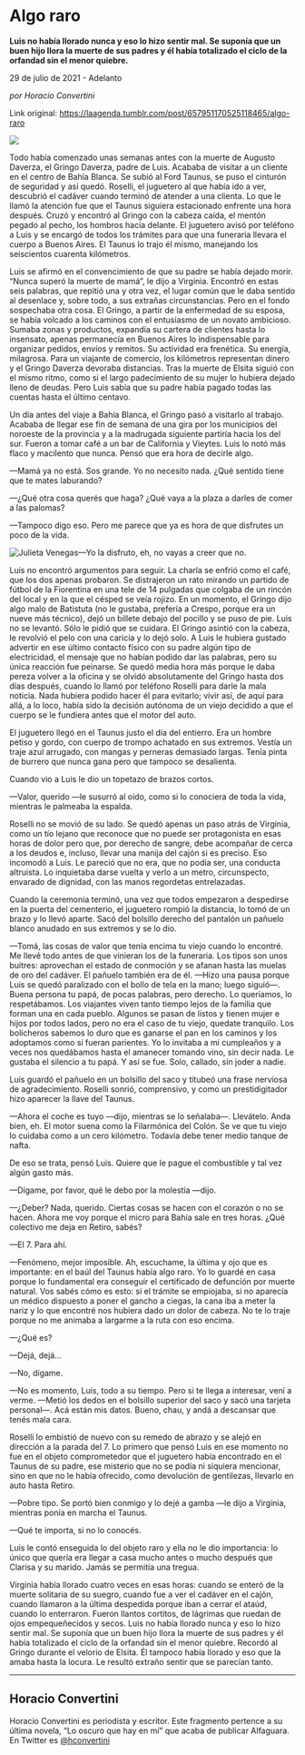 # Algo raro

**Luis no había llorado nunca y eso lo hizo sentir mal. Se suponía que un buen hijo llora la muerte de sus padres y él había totalizado el ciclo de la orfandad sin el menor quiebre.**

29 de julio de 2021 - Adelanto

_por Horacio Convertini_

Link original: https://laagenda.tumblr.com/post/657951170525118465/algo-raro

![](https://64.media.tumblr.com/2b3f27a9d096e7872c5c5b7f80f32ee5/e3283e7ddc08693b-5c/s500x750/8f5b1b5a36b44e8ed6c69efb7462ec50f1ccd1ef.jpg)

Todo había comenzado unas semanas antes con la muerte de Augusto Daverza, el Gringo Daverza, padre de Luis. Acababa de visitar a un cliente en el centro de Bahía Blanca. Se subió al Ford Taunus, se puso el cinturón de seguridad y así quedó. Roselli, el juguetero al que había ido a ver, descubrió el cadáver cuando terminó de atender a una clienta. Lo que le llamó la atención fue que el Taunus siguiera estacionado enfrente una hora después. Cruzó y encontró al Gringo con la cabeza caída, el mentón pegado al pecho, los hombros hacia delante. El juguetero avisó por teléfono a Luis y se encargó de todos los trámites para que una funeraria llevara el cuerpo a Buenos Aires. El Taunus lo trajo él mismo, manejando los seiscientos cuarenta kilómetros. 

Luis se afirmó en el convencimiento de que su padre se había dejado morir. “Nunca superó la muerte de mamá”, le dijo a Virginia. Encontró en estas seis palabras, que repitió una y otra vez, el lugar común que le daba sentido al desenlace y, sobre todo, a sus extrañas circunstancias. Pero en el fondo sospechaba otra cosa. El Gringo, a partir de la enfermedad de su esposa, se había volcado a los caminos con el entusiasmo de un novato ambicioso. Sumaba zonas y productos, expandía su cartera de clientes hasta lo insensato, apenas permanecía en Buenos Aires lo indispensable para organizar pedidos, envíos y remitos. Su actividad era frenética. Su energía, milagrosa. Para un viajante de comercio, los kilómetros representan dinero y el Gringo Daverza devoraba distancias. Tras la muerte de Elsita siguió con el mismo ritmo, como si el largo padecimiento de su mujer lo hubiera dejado lleno de deudas. Pero Luis sabía que su padre había pagado todas las cuentas hasta el último centavo. 

Un día antes del viaje a Bahía Blanca, el Gringo pasó a visitarlo al trabajo. Acababa de llegar ese fin de semana de una gira por los municipios del noroeste de la provincia y a la madrugada siguiente partiría hacia los del sur. Fueron a tomar café a un bar de California y Vieytes. Luis lo notó más flaco y macilento que nunca. Pensó que era hora de decirle algo. 

—Mamá ya no está. Sos grande. Yo no necesito nada. ¿Qué sentido tiene que te mates laburando? 

—¿Qué otra cosa querés que haga? ¿Qué vaya a la plaza a darles de comer a las palomas? 

—Tampoco digo eso. Pero me parece que ya es hora de que disfrutes un poco de la vida. 

![Julieta Venegas](https://64.media.tumblr.com/27834e60fb8df8a75ce1d0380f5aa4ce/e3283e7ddc08693b-f5/s250x400/7aef91ea5909338dc4384ffbca9b01860b0b27a8.jpg)—Yo la disfruto, eh, no vayas a creer que no.

Luis no encontró argumentos para seguir. La charla se enfrió como el café, que los dos apenas probaron. Se distrajeron un rato mirando un partido de fútbol de la Fiorentina en una tele de 14 pulgadas que colgaba de un rincón del local y en la que el césped se veía rojizo. En un momento, el Gringo dijo algo malo de Batistuta (no le gustaba, prefería a Crespo, porque era un nueve más técnico), dejó un billete debajo del pocillo y se puso de pie. Luis no se levantó. Sólo le pidió que se cuidara. El Gringo asintió con la cabeza, le revolvió el pelo con una caricia y lo dejó solo. A Luis le hubiera gustado advertir en ese último contacto físico con su padre algún tipo de electricidad, el mensaje que no habían podido dar las palabras, pero su única reacción fue peinarse. Se quedó media hora más porque le daba pereza volver a la oficina y se olvidó absolutamente del Gringo hasta dos días después, cuando lo llamó por teléfono Roselli para darle la mala noticia. Nada hubiera podido hacer él para evitarlo; vivir así, de aquí para allá, a lo loco, había sido la decisión autónoma de un viejo decidido a que el cuerpo se le fundiera antes que el motor del auto. 

El juguetero llegó en el Taunus justo el día del entierro. Era un hombre petiso y gordo, con cuerpo de trompo achatado en sus extremos. Vestía un traje azul arrugado, con mangas y perneras demasiado largas. Tenía pinta de burrero que nunca gana pero que tampoco se desalienta.

Cuando vio a Luis le dio un topetazo de brazos cortos. 

—Valor, querido —le susurró al oído, como si lo conociera de toda la vida, mientras le palmeaba la espalda. 

Roselli no se movió de su lado. Se quedó apenas un paso atrás de Virginia, como un tío lejano que reconoce que no puede ser protagonista en esas horas de dolor pero que, por derecho de sangre, debe acompañar de cerca a los deudos e, incluso, llevar una manija del cajón si es preciso. Eso incomodó a Luis. Le pareció que no era, que no podía ser, una conducta altruista. Lo inquietaba darse vuelta y verlo a un metro, circunspecto, envarado de dignidad, con las manos regordetas entrelazadas. 

Cuando la ceremonia terminó, una vez que todos empezaron a despedirse en la puerta del cementerio, el juguetero rompió la distancia, lo tomó de un brazo y lo llevó aparte. Sacó del bolsillo derecho del pantalón un pañuelo blanco anudado en sus extremos y se lo dio. 

—Tomá, las cosas de valor que tenía encima tu viejo cuando lo encontré. Me llevé todo antes de que vinieran los de la funeraria. Los tipos son unos buitres: aprovechan el estado de conmoción y se afanan hasta las muelas de oro del cadáver. El pañuelo también era de él. —Hizo una pausa porque Luis se quedó paralizado con el bollo de tela en la mano; luego siguió—. Buena persona tu papá, de pocas palabras, pero derecho. Lo queríamos, lo respetábamos. Los viajantes viven tanto tiempo lejos de la familia que forman una en cada pueblo. Algunos se pasan de listos y tienen mujer e hijos por todos lados, pero no era el caso de tu viejo, quedate tranquilo. Los bolicheros sabemos lo duro que es ganarse el pan en los caminos y los adoptamos como si fueran parientes. Yo lo invitaba a mi cumpleaños y a veces nos quedábamos hasta el amanecer tomando vino, sin decir nada. Le gustaba el silencio a tu papá. Y así se fue. Solo, callado, sin joder a nadie. 

Luis guardó el pañuelo en un bolsillo del saco y titubeó una frase nerviosa de agradecimiento. Roselli sonrió, comprensivo, y como un prestidigitador hizo aparecer la llave del Taunus. 

—Ahora el coche es tuyo —dijo, mientras se lo señalaba—. Llevátelo. Anda bien, eh. El motor suena como la Filarmónica del Colón. Se ve que tu viejo lo cuidaba como a un cero kilómetro. Todavía debe tener medio tanque de nafta. 

De eso se trata, pensó Luis. Quiere que le pague el combustible y tal vez algún gasto más. 

—Dígame, por favor, qué le debo por la molestia —dijo. 

—¿Deber? Nada, querido. Ciertas cosas se hacen con el corazón o no se hacen. Ahora me voy porque el micro para Bahía sale en tres horas. ¿Qué colectivo me deja en Retiro, sabés? 

—El 7. Para ahí. 

—Fenómeno, mejor imposible. Ah, escuchame, la última y ojo que es importante: en el baúl del Taunus había algo raro. Yo lo guardé en casa porque lo fundamental era conseguir el certificado de defunción por muerte natural. Vos sabés cómo es esto: si el trámite se empiojaba, si no aparecía un médico dispuesto a poner el gancho a ciegas, la cana iba a meter la nariz y lo que encontré nos hubiera dado un dolor de cabeza. No te lo traje porque no me animaba a largarme a la ruta con eso encima. 

—¿Qué es? 

—Dejá, dejá… 

—No, dígame. 

—No es momento, Luis, todo a su tiempo. Pero si te llega a interesar, vení a verme. —Metió los dedos en el bolsillo superior del saco y sacó una tarjeta personal—. Acá están mis datos. Bueno, chau, y andá a descansar que tenés mala cara. 

Roselli lo embistió de nuevo con su remedo de abrazo y se alejó en dirección a la parada del 7. Lo primero que pensó Luis en ese momento no fue en el objeto comprometedor que el juguetero había encontrado en el Taunus de su padre, ese misterio que no se podía ni siquiera mencionar, sino en que no le había ofrecido, como devolución de gentilezas, llevarlo en auto hasta Retiro. 

—Pobre tipo. Se portó bien conmigo y lo dejé a gamba —le dijo a Virginia, mientras ponía en marcha el Taunus.

—Qué te importa, si no lo conocés. 

Luis le contó enseguida lo del objeto raro y ella no le dio importancia: lo único que quería era llegar a casa mucho antes o mucho después que Clarisa y su marido. Jamás se permitía una tregua. 

Virginia había llorado cuatro veces en esas horas: cuando se enteró de la muerte solitaria de su suegro, cuando fue a ver el cadáver en el cajón, cuando llamaron a la última despedida porque iban a cerrar el ataúd, cuando lo enterraron. Fueron llantos cortitos, de lágrimas que ruedan de ojos empequeñecidos y secos. Luis no había llorado nunca y eso lo hizo sentir mal. Se suponía que un buen hijo llora la muerte de sus padres y él había totalizado el ciclo de la orfandad sin el menor quiebre. Recordó al Gringo durante el velorio de Elsita. Él tampoco había llorado y eso que la amaba hasta la locura. Le resultó extraño sentir que se parecían tanto.

  




---

Horacio Convertini
------------------

Horacio Convertini es periodista y escritor. Este fragmento pertence a su última novela, “Lo oscuro que hay en mí” que acaba de publicar Alfaguara. En Twitter es [@hconvertini](https://twitter.com/hconvertini) 


